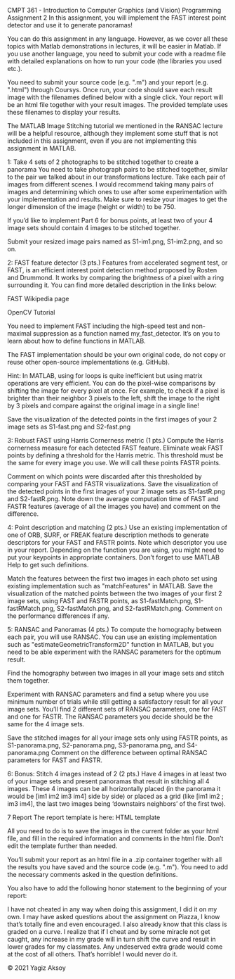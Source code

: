 CMPT 361 - Introduction to Computer Graphics (and Vision)
Programming Assignment 2
In this assignment, you will implement the FAST interest point detector and use it to generate panoramas!

You can do this assignment in any language. However, as we cover all these topics with Matlab demonstrations in lectures, it will be easier in Matlab. If you use another language, you need to submit your code with a readme file with detailed explanations on how to run your code (the libraries you used etc.).

You need to submit your source code (e.g. ".m") and your report (e.g. ".html") through Coursys. Once run, your code should save each result image with the filenames defined below with a single click. Your report will be an html file together with your result images. The provided template uses these filenames to display your results.

The MATLAB Image Stitching tutorial we mentioned in the RANSAC lecture will be a helpful resource, although they implement some stuff that is not included in this assignment, even if you are not implementing this assignment in MATLAB.

1: Take 4 sets of 2 photographs to be stitched together to create a panorama
You need to take photograph pairs to be stitched together, similar to the pair we talked about in our transformations lecture. Take each pair of images from different scenes. I would recommend taking many pairs of images and determining which ones to use after some experimentation with your implementation and results. Make sure to resize your images to get the longer dimension of the image (height or width) to be 750.

If you’d like to implement Part 6 for bonus points, at least two of your 4 image sets should contain 4 images to be stitched together.

Submit your resized image pairs named as S1-im1.png, S1-im2.png, and so on.

2: FAST feature detector (3 pts.)
Features from accelerated segment test, or FAST, is an efficient interest point detection method proposed by Rosten and Drummond. It works by comparing the brightness of a pixel with a ring surrounding it. You can find more detailed description in the links below:

FAST Wikipedia page

OpenCV Tutorial

You need to implement FAST including the high-speed test and non-maximal suppression as a function named my_fast_detector. It’s on you to learn about how to define functions in MATLAB.

The FAST implementation should be your own original code, do not copy or reuse other open-source implementations (e.g. GitHub).

Hint: In MATLAB, using for loops is quite inefficient but using matrix operations are very efficient. You can do the pixel-wise comparisons by shifting the image for every pixel at once. For example, to check if a pixel is brighter than their neighbor 3 pixels to the left, shift the image to the right by 3 pixels and compare against the original image in a single line!

Save the visualization of the detected points in the first images of your 2 image sets as S1-fast.png and S2-fast.png

3: Robust FAST using Harris Cornerness metric (1 pts.)
Compute the Harris cornerness measure for each detected FAST feature. Eliminate weak FAST points by defining a threshold for the Harris metric. This threshold must be the same for every image you use. We will call these points FASTR points.

Comment on which points were discarded after this thresholded by comparing your FAST and FASTR visualizations. Save the visualization of the detected points in the first images of your 2 image sets as S1-fastR.png and S2-fastR.png. Note down the average computation time of FAST and FASTR features (average of all the images you have) and comment on the difference.

4: Point description and matching (2 pts.)
Use an existing implementation of one of ORB, SURF, or FREAK feature description methods to generate descriptors for your FAST and FASTR points. Note which descriptor you use in your report. Depending on the function you are using, you might need to put your keypoints in appropriate containers. Don’t forget to use MATLAB Help to get such definitions.

Match the features between the first two images in each photo set using existing implementation such as "matchFeatures" in MATLAB. Save the visualization of the matched points between the two images of your first 2 image sets, using FAST and FASTR points, as S1-fastMatch.png, S1-fastRMatch.png, S2-fastMatch.png, and S2-fastRMatch.png. Comment on the performance differences if any.

5: RANSAC and Panoramas (4 pts.)
To compute the homography between each pair, you will use RANSAC. You can use an existing implementation such as "estimateGeometricTransform2D" function in MATLAB, but you need to be able experiment with the RANSAC parameters for the optimum result.

Find the homography between two images in all your image sets and stitch them together.

Experiment with RANSAC parameters and find a setup where you use minimum number of trials while still getting a satisfactory result for all your image sets. You’ll find 2 different sets of RANSAC parameters, one for FAST and one for FASTR. The RANSAC parameters you decide should be the same for the 4 image sets.

Save the stitched images for all your image sets only using FASTR points, as S1-panorama.png, S2-panorama.png, S3-panorama.png, and S4-panorama.png Comment on the difference between optimal RANSAC parameters for FAST and FASTR.

6: Bonus: Stitch 4 images instead of 2 (2 pts.)
Have 4 images in at least two of your image sets and present panoramas that result in stitching all 4 images. These 4 images can be all horizontally placed (in the panorama it would be [im1 im2 im3 im4] side by side) or placed as a grid (like [im1 im2 ; im3 im4], the last two images being ‘downstairs neighbors’ of the first two).

7 Report
The report template is here: HTML template

All you need to do is to save the images in the current folder as your html file, and fill in the required information and comments in the html file. Don’t edit the template further than needed.

You’ll submit your report as an html file in a .zip container together with all the results you have saved and the source code (e.g. ".m"). You need to add the necessary comments asked in the question definitions.

You also have to add the following honor statement to the beginning of your report:

I have not cheated in any way when doing this assignment, I did it on my own. I may have asked questions about the assignment on Piazza, I know that’s totally fine and even encouraged. I also already know that this class is graded on a curve. I realize that if I cheat and by some miracle not get caught, any increase in my grade will in turn shift the curve and result in lower grades for my classmates. Any undeserved extra grade would come at the cost of all others. That’s horrible! I would never do it.

© 2021 Yagiz Aksoy
